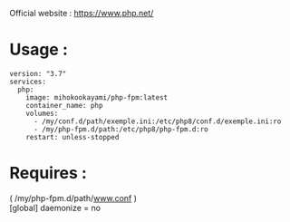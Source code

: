 Official website : https://www.php.net/  
  
# Usage :  
    version: "3.7"
    services:
      php:
        image: mihokookayami/php-fpm:latest
        container_name: php
        volumes:
          - /my/conf.d/path/exemple.ini:/etc/php8/conf.d/exemple.ini:ro
          - /my/php-fpm.d/path:/etc/php8/php-fpm.d:ro
        restart: unless-stopped
  
# Requires :  
( /my/php-fpm.d/path/www.conf )  
    [global]
    daemonize = no
